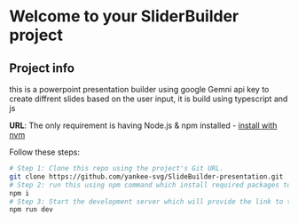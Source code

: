 # Welcome to your SliderBuilder project

## Project info
this is a powerpoint presentation builder using google Gemni api key to create diffrent slides based on the user input,
it is build using typescript and js

**URL**: 
The only requirement is having Node.js & npm installed - [install with nvm](https://github.com/nvm-sh/nvm#installing-and-updating)

Follow these steps:

```sh
# Step 1: Clone this repo using the project's Git URL.
git clone https://github.com/yankee-svg/SlideBuilder-presentation.git
# Step 2: run this using npm command which install required packages to run this project which are in package.json file
npm i
# Step 3: Start the development server which will provide the link to the local website
npm run dev

